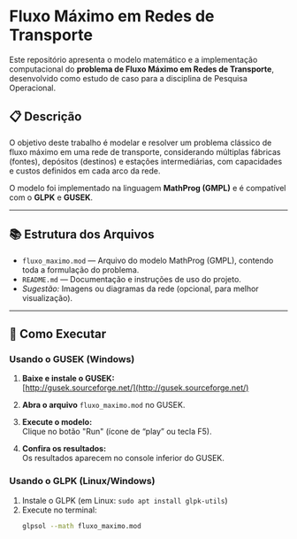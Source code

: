 # Fluxo Máximo em Redes de Transporte

Este repositório apresenta o modelo matemático e a implementação computacional do **problema de Fluxo Máximo em Redes de Transporte**, desenvolvido como estudo de caso para a disciplina de Pesquisa Operacional.

## :clipboard: Descrição

O objetivo deste trabalho é modelar e resolver um problema clássico de fluxo máximo em uma rede de transporte, considerando múltiplas fábricas (fontes), depósitos (destinos) e estações intermediárias, com capacidades e custos definidos em cada arco da rede.

O modelo foi implementado na linguagem **MathProg (GMPL)** e é compatível com o **GLPK** e **GUSEK**.

---

## :books: Estrutura dos Arquivos

- `fluxo_maximo.mod` — Arquivo do modelo MathProg (GMPL), contendo toda a formulação do problema.
- `README.md` — Documentação e instruções de uso do projeto.
- _Sugestão:_ Imagens ou diagramas da rede (opcional, para melhor visualização).

---

## :rocket: Como Executar

### Usando o GUSEK (Windows)

1. **Baixe e instale o GUSEK:**  
   [http://gusek.sourceforge.net/](http://gusek.sourceforge.net/)

2. **Abra o arquivo** `fluxo_maximo.mod` no GUSEK.

3. **Execute o modelo:**  
   Clique no botão "Run" (ícone de “play” ou tecla F5).

4. **Confira os resultados:**  
   Os resultados aparecem no console inferior do GUSEK.

### Usando o GLPK (Linux/Windows)

1. Instale o GLPK (em Linux: `sudo apt install glpk-utils`)
2. Execute no terminal:
   ```sh
   glpsol --math fluxo_maximo.mod
